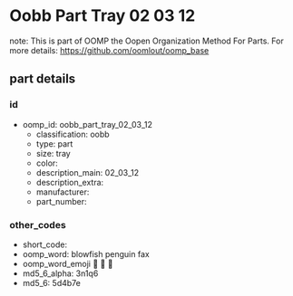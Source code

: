 # Oobb Part Tray 02 03 12  

note: This is part of OOMP the Oopen Organization Method For Parts. For more details: https://github.com/oomlout/oomp_base

##  part details





### id
* oomp_id: oobb_part_tray_02_03_12
  * classification: oobb
  * type: part
  * size: tray
  * color: 
  * description_main: 02_03_12
  * description_extra: 
  * manufacturer: 
  * part_number: 

### other_codes
* short_code: 
* oomp_word: blowfish penguin fax
* oomp_word_emoji :blowfish: :penguin: :fax:
* md5_6_alpha: 3n1q6
* md5_6: 5d4b7e